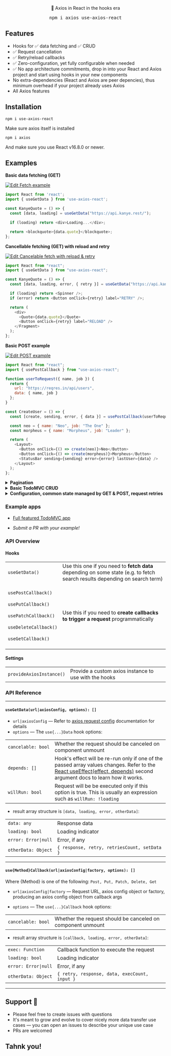 <div align="center">
🚀 Axios in React in the hooks era
</div>
<p align="center">
<div align="center">
  <pre>npm i axios use-axios-react</pre>
</div>

## Features

- Hooks for ✅ data fetching and ✅ CRUD
- ✅ Request cancellation
- ✅ Retry/reload callbacks
- ✅ Zero-configuration, yet fully configurable when needed
- ✅ No app architecture commitments, drop in into your React and Axios project and start using hooks in your new components
- No extra-dependencies (React and Axios are peer depencies), thus minimum overhead if your project already uses Axios
- All Axios features

## Installation

```
npm i use-axios-react
```

Make sure axios itself is installed

```
npm i axios
```

And make sure you use React v16.8.0 or newer.

## Examples 

<b>Basic data fetching (GET)</b>

[![Edit Fetch example](https://codesandbox.io/static/img/play-codesandbox.svg)](https://codesandbox.io/s/fetch-with-reload-retry-hlmb2?fontsize=14)

```js
import React from 'react';
import { useGetData } from 'use-axios-react';

const KanyeQuote = () => {
  const [data, loading] = useGetData("https://api.kanye.rest/");

  if (loading) return <div>Loading...</div>;

  return <blockquote>{data.quote}</blockquote>;
};
```

<b>Cancellable fetching (GET) with reload and retry</b>

[![Edit Cancelable fetch with reload & retry](https://codesandbox.io/static/img/play-codesandbox.svg)](https://codesandbox.io/s/fetch-with-reload-retry-ghrd8?fontsize=14)

```js
import React from "react";
import { useGetData } from "use-axios-react";

const KanyeQuote = () => {
  const [data, loading, error, { retry }] = useGetData("https://api.kanye.rest/", { cancelable: true });

  if (loading) return <Spinner />;
  if (error) return <Button onClick={retry} label="RETRY" />;

  return (
    <div>
      <Quote>{data.quote}</Quote>
      <Button onClick={retry} label="RELOAD" />
    </Fragment>
  );
};
```

<b>Basic POST example</b>

[![Edit POST example](https://codesandbox.io/static/img/play-codesandbox.svg)](https://codesandbox.io/s/post-example-8x59c?fontsize=14)

```js
import React from "react";
import { usePostCallback } from "use-axios-react";

function userToRequest({ name, job }) {
  return {
    url: "https://reqres.in/api/users",
    data: { name, job }
  };
}

const CreateUser = () => {
  const [create, sending, error, { data }] = usePostCallback(userToRequest);

  const neo = { name: "Neo", job: "The One" };
  const morpheus = { name: "Morpheus", job: "Leader" };

  return (
    <Layout>
      <Button onClick={() => create(neo)}>Neo</Button>
      <Button onClick={() => create(morpheus)}>Morpheus</Button>
      <StatusBar sending={sending} error={error} lastUser={data} />
    </Layout>
  );
};
```

<details>
<summary><b>Pagination</b></summary>

[![Edit Pagination](https://codesandbox.io/static/img/play-codesandbox.svg)](https://codesandbox.io/s/react-pagination-with-axios-hooks-9j5dr?fontsize=14)

```js
import React, { useState } from "react";
import ReactDOM from "react-dom";
import { useGetData } from "use-axios-react";

const PaginatedKanyeQuotes = () => {
  const [page, setPage] = useState(1);
  const [data, loading] = useGetData(
    { url: "https://api.kanye.rest/", params: { page } },
    { cancelable: true }
  );

  if (loading) return <Spinner />;

  const prev = () => setPage(page - 1);
  const next = () => setPage(page + 1);

  return (
    <div>
      <Quote>{data.quote}</Quote>
      <div>
        <Button onClick={prev} disabled={page <= 1} label="← Prev" />
        <span className="mx-5">Page {page}</span>
        <Button onClick={next} disabled={page >= 9} label="Next →" />
      </div>
    </div>
  );
};
```
</details>

<details>
<summary><b>Basic TodoMVC CRUD</b></summary>

[![Edit TodoMVC CRUD](https://codesandbox.io/static/img/play-codesandbox.svg)](https://codesandbox.io/s/todomvc-crud-y77vf?fontsize=14)

```js
import React from "react";
import axios from "axios";
import {
  provideAxiosInstance,
  useGetData,
  usePostCallback,
  useDeleteCallback,
  usePatchCallback
} from "use-axios-react";

provideAxiosInstance(
  axios.create({
    baseURL: "https://todo-backend-node-koa.herokuapp.com"
  })
);

/**
 * Map todos to axios request configs
 */
const todoObjectToAxiosRequest = ({ id, title, order, completed }) => ({
  url: id ? `/todos/${id}` : "/todos",
  data: { title, order, completed }
});

const TodoMvcApp = () => {
  const [create, creating, createError] = usePostCallback(todoObjectToAxiosRequest);
  const [remove, removing, removeError] = useDeleteCallback(todoObjectToAxiosRequest);
  const [update, updating, updateError] = usePatchCallback(todoObjectToAxiosRequest);

  const [todos = [], fetching, fetchError] = useGetData("/todos", {
    depends: [creating, removing, updating],
    willRun: !creating && !removing && !updating
  });

  if (createError || removeError || updateError || fetchError) {
    return <div>Error occurred, please reload</div>;
  }

  return (
    <Layout>
      <Header loading={creating || removing || updating || fetching}>
        <NewTodo create={create} />
      </Header>
      <TodoList todos={todos} remove={remove} update={update} loading={fetching} />
    </Layout>
  );
};
```
</details>

<details>
<summary><b>Configuration, common state managed by GET & POST, request retries</b></summary>

```js
import React, { useEffect } from 'react';
import axios from 'axios';
import { provideAxiosInstance, useGetData, usePostCallback } from 'use-axios-react';

// Set axios instance with baseURL
provideAxiosInstance(axios.create({
  baseURL: 'http://slim3-todo-backend.appelsiini.net',
}));

const TodoApp = () => {
  
  // Fetch existing todos
  const [todos = [], fetching, fetchError, { setState: setTodos }] = useGetData('/todos', {
    // This means run only on mount, the same principle as with the useState() second argument
    depends: []
  });
  
  // Get the `create` callback to POST new todos
  const [create, creating, createError, { retry, data: createdTodo }] = usePostCallback((title) => ({
    url: '/todos', data: { title }
  }));

  if (creating || fetching) {
    return (<div>Loading...</div>);
  }

  // Show the retry on create error
  if (createError) {
    return (<div>Error occurred <button onClick={retry}>RETRY</button></div>);
  }

  // Update the todos if one has been successfully created
  const hasCreated = createdTodo && !creating && !createError;
  useEffect(
    () => { hasCreated && setTodos([...todos, createdTodo]); },
    [hasCreated]
  );

  return (
    <Layout>
      <Header>
        <NewTodo create={create} />
      </Header>
      <TodoList todos={todos} remove={remove} update={update} />
    </Layout>
  );
};

```
</details>

### Example apps

- [Full featured TodoMVC app](https://github.com/sergey-s/todo-mvc-react-hooks-real-api)

* *Submit a PR with your example!*

### API Overview

#### Hooks

<table>
<tr>
    <td><code>useGetData()</code></td>
    <td>
        Use this one if you need to <b>fetch data</b> depending on some state 
        (e.g. to fetch search results depending on search term)
    </td>
</tr>
<tr>
    <td>
        <br/>
        <code>usePostCallback()</code><br/><br/>
        <code>usePutCallback()</code><br/><br/>
        <code>usePatchCallback()</code><br/><br/>
        <code>useDeleteCallback()</code><br/><br/>
        <code>useGetCallback()</code><br/><br/>
    </td>
    <td>
        Use this if you need to <b>create callbacks to trigger a request</b> programmatically
    </td>
</tr>
</table>

#### Settings

<table>
<tr>
    <td><code>provideAxiosInstance()</code></td>
    <td>
        Provide a custom axios instance to use with the hooks
    </td>
</tr>
</table>

### API Reference

-------------------

#### `useGetData(url|axiosConfig, options): []`

- `url|axiosConfig` &mdash; Refer to [axios request config](https://github.com/axios/axios#request-config) documentation for details
- `options` &mdash; The `use{...}Data` hook options:

<table>
<tr>
    <td><code>cancelable:&nbsp;bool</code></td>
    <td>Whether the request should be canceled on component unmount</td>
</tr>
<tr>
    <td><code>depends:&nbsp;[]</code></td>
    <td>
        Hook's effect will be re-run only if one of the passed array values changes.
        Refer to the <a href="https://reactjs.org/docs/hooks-effect.html#tip-optimizing-performance-by-skipping-effects">React useEffect(effect, depends)</a>
        second argument docs to learn how it works.
    </td>
</tr>
<tr>
    <td><code>willRun:&nbsp;bool</code></td>
    <td>Request will be be executed only if this option is true. This is usually an expression such as <code>willRun: !loading</code></td>
</tr>
</table>

- result array structure is `[data, loading, error, otherData]`:

<table>
<tr>
    <td><code>data:&nbsp;any</code></td>
    <td>Response data</td>
</tr>
<tr>
    <td><code>loading:&nbsp;bool</code></td>
    <td>Loading indicator</td>
</tr>
<tr>
    <td><code>error:&nbsp;Error|null</code></td>
    <td>Error, if any</td>
</tr>
<tr>
    <td><code>otherData:&nbsp;Object</code></td>
    <td><code>{ response, retry, retriesCount, setData }</code></td>
</tr>
</table>

-------------------

#### `use{Method}Callback(url|axiosConfig|factory, options): []`

Where {Method} is one of the following: `Post, Put, Patch, Delete, Get` 

* `url|axiosConfig|factory` &mdash; Request URL, axios config object or factory, producing an axios config object from 
callback args
- `options` &mdash; The `use{...}Callback` hook options:

<table>
<tr>
    <td><code>cancelable:&nbsp;bool</code></td>
    <td>Whether the request should be canceled on component unmount</td>
</tr>
</table>

- result array structure is `[callback, loading, error, otherData]`:

<table>
<tr>
    <td><code>exec:&nbsp;Function</code></td>
    <td>Callback function to execute the request</td>
</tr>
<tr>
    <td><code>loading:&nbsp;bool</code></td>
    <td>Loading indicator</td>
</tr>
<tr>
    <td><code>error:&nbsp;Error|null</code></td>
    <td>Error, if any</td>
</tr>
<tr>
    <td><code>otherData:&nbsp;Object</code></td>
    <td><code>{ retry, response, data, execCount, input }</code></td>
</tr>
</table>

-------------------

## Support 👩‍

* Please feel free to create issues with questions
* It's meant to grow and evolve to cover nicely more data transfer use cases &mdash; you can open an issues to describe your unique use case
* PRs are welcomed

## Tahnk you!
